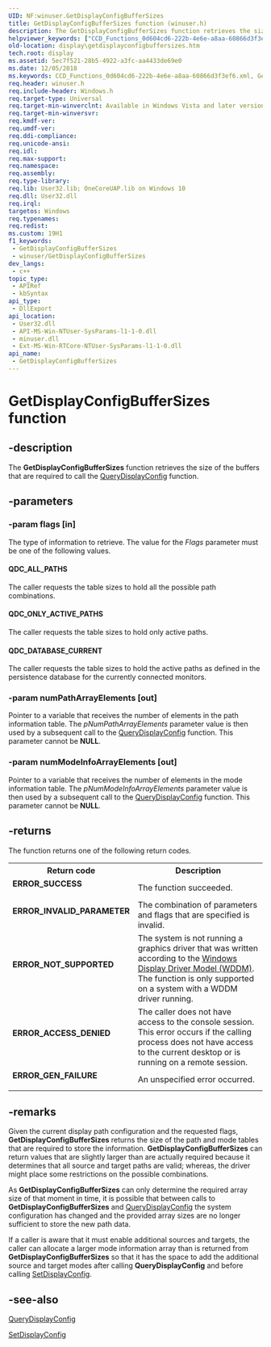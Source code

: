 ```yaml
---
UID: NF:winuser.GetDisplayConfigBufferSizes
title: GetDisplayConfigBufferSizes function (winuser.h)
description: The GetDisplayConfigBufferSizes function retrieves the size of the buffers that are required to call the QueryDisplayConfig function.
helpviewer_keywords: ["CCD_Functions_0d604cd6-222b-4e6e-a8aa-60866d3f3ef6.xml","GetDisplayConfigBufferSizes","GetDisplayConfigBufferSizes function [Display Devices]","display.getdisplayconfigbuffersizes","winuser/GetDisplayConfigBufferSizes"]
old-location: display\getdisplayconfigbuffersizes.htm
tech.root: display
ms.assetid: 5ec7f521-28b5-4922-a3fc-aa4433de69e0
ms.date: 12/05/2018
ms.keywords: CCD_Functions_0d604cd6-222b-4e6e-a8aa-60866d3f3ef6.xml, GetDisplayConfigBufferSizes, GetDisplayConfigBufferSizes function [Display Devices], display.getdisplayconfigbuffersizes, winuser/GetDisplayConfigBufferSizes
req.header: winuser.h
req.include-header: Windows.h
req.target-type: Universal
req.target-min-winverclnt: Available in Windows Vista and later versions of the Windows operating systems.
req.target-min-winversvr: 
req.kmdf-ver: 
req.umdf-ver: 
req.ddi-compliance: 
req.unicode-ansi: 
req.idl: 
req.max-support: 
req.namespace: 
req.assembly: 
req.type-library: 
req.lib: User32.lib; OneCoreUAP.lib on Windows 10
req.dll: User32.dll
req.irql: 
targetos: Windows
req.typenames: 
req.redist: 
ms.custom: 19H1
f1_keywords:
 - GetDisplayConfigBufferSizes
 - winuser/GetDisplayConfigBufferSizes
dev_langs:
 - c++
topic_type:
 - APIRef
 - kbSyntax
api_type:
 - DllExport
api_location:
 - User32.dll
 - API-MS-Win-NTUser-SysParams-l1-1-0.dll
 - minuser.dll
 - Ext-MS-Win-RTCore-NTUser-SysParams-l1-1-0.dll
api_name:
 - GetDisplayConfigBufferSizes
---
```


# GetDisplayConfigBufferSizes function


## -description

The <b>GetDisplayConfigBufferSizes</b> function retrieves the size of the buffers that are required to call the <a href="https://docs.microsoft.com/windows/desktop/api/winuser/nf-winuser-querydisplayconfig">QueryDisplayConfig</a> function.

## -parameters

### -param flags [in]

The type of information to retrieve. The value for the <i>Flags</i> parameter must be one of the following values.





#### QDC_ALL_PATHS

The caller requests the table sizes to hold all the possible path combinations.



#### QDC_ONLY_ACTIVE_PATHS

The caller requests the table sizes to hold only active paths. 



#### QDC_DATABASE_CURRENT

The caller requests the table sizes to hold the active paths as defined in the persistence database for the currently connected monitors.

### -param numPathArrayElements [out]

Pointer to a variable that receives the number of elements in the path information table. The <i>pNumPathArrayElements</i> parameter value is then used by a subsequent call to the <a href="https://docs.microsoft.com/windows/desktop/api/winuser/nf-winuser-querydisplayconfig">QueryDisplayConfig</a> function. This parameter cannot be <b>NULL</b>.

### -param numModeInfoArrayElements [out]

Pointer to a variable that receives the number of elements in the mode information table. The <i>pNumModeInfoArrayElements</i> parameter value is then used by a subsequent call to the <a href="https://docs.microsoft.com/windows/desktop/api/winuser/nf-winuser-querydisplayconfig">QueryDisplayConfig</a> function. This parameter cannot be <b>NULL</b>.

## -returns

The function returns one of the following return codes.

<table>
<tr>
<th>Return code</th>
<th>Description</th>
</tr>
<tr>
<td width="40%">
<dl>
<dt><b>ERROR_SUCCESS</b></dt>
</dl>
</td>
<td width="60%">
The function succeeded.

</td>
</tr>
<tr>
<td width="40%">
<dl>
<dt><b>ERROR_INVALID_PARAMETER</b></dt>
</dl>
</td>
<td width="60%">
The combination of parameters and flags that are specified is invalid.

</td>
</tr>
<tr>
<td width="40%">
<dl>
<dt><b>ERROR_NOT_SUPPORTED</b></dt>
</dl>
</td>
<td width="60%">
The system is not running a graphics driver that was written according to the <a href="https://docs.microsoft.com/windows-hardware/drivers/display/windows-vista-display-driver-model-design-guide">Windows Display Driver Model (WDDM)</a>. The function is only supported on a system with a WDDM driver running.

</td>
</tr>
<tr>
<td width="40%">
<dl>
<dt><b>ERROR_ACCESS_DENIED</b></dt>
</dl>
</td>
<td width="60%">
The caller does not have access to the console session. This error occurs if the calling process does not have access to the current desktop or is running on a remote session.

</td>
</tr>
<tr>
<td width="40%">
<dl>
<dt><b>ERROR_GEN_FAILURE</b></dt>
</dl>
</td>
<td width="60%">
An unspecified error occurred.

</td>
</tr>
</table>

## -remarks

Given the current display path configuration and the requested flags, <b>GetDisplayConfigBufferSizes</b> returns the size of the path and mode tables that are required to store the information. <b>GetDisplayConfigBufferSizes</b> can return values that are slightly larger than are actually required because it determines that all source and target paths are valid; whereas, the driver might place some restrictions on the possible combinations.

As <b>GetDisplayConfigBufferSizes</b> can only determine the required array size of that moment in time, it is possible that between calls to <b>GetDisplayConfigBufferSizes</b> and <a href="https://docs.microsoft.com/windows/desktop/api/winuser/nf-winuser-querydisplayconfig">QueryDisplayConfig</a> the system configuration has changed and the provided array sizes are no longer sufficient to store the new path data. 

If a caller is aware that it must enable additional sources and targets, the caller can allocate a larger mode information array than is returned from <b>GetDisplayConfigBufferSizes</b> so that it has the space to add the additional source and target modes after calling <b>QueryDisplayConfig</b> and before calling <a href="https://docs.microsoft.com/windows/desktop/api/winuser/nf-winuser-setdisplayconfig">SetDisplayConfig</a>.

## -see-also

<a href="https://docs.microsoft.com/windows/desktop/api/winuser/nf-winuser-querydisplayconfig">QueryDisplayConfig</a>



<a href="https://docs.microsoft.com/windows/desktop/api/winuser/nf-winuser-setdisplayconfig">SetDisplayConfig</a>

